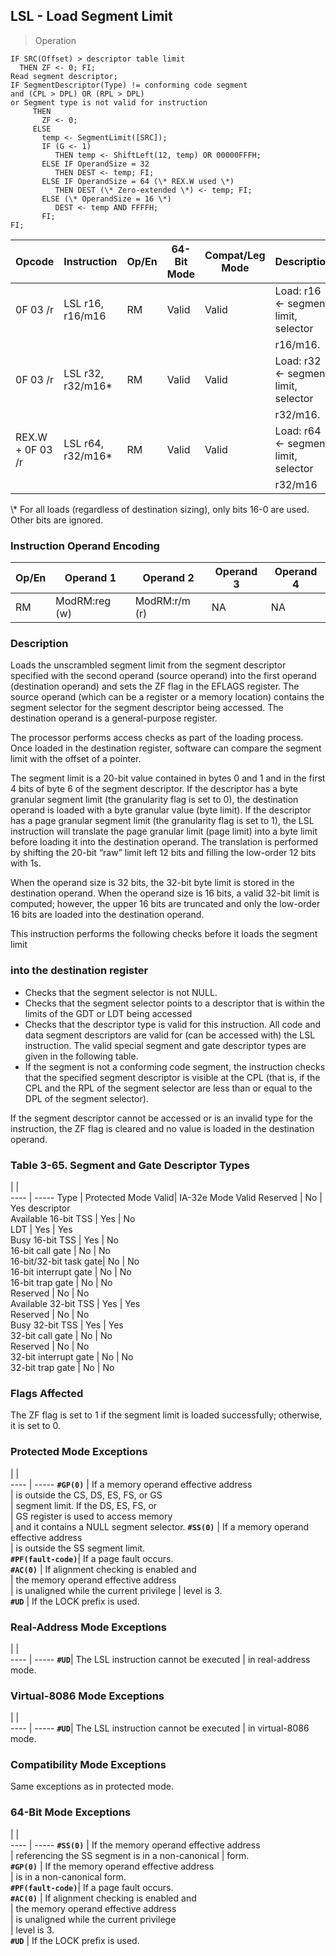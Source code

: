 ## LSL - Load Segment Limit

> Operation

``` slim
IF SRC(Offset) > descriptor table limit
  THEN ZF <- 0; FI;
Read segment descriptor;
IF SegmentDescriptor(Type) != conforming code segment
and (CPL > DPL) OR (RPL > DPL)
or Segment type is not valid for instruction
     THEN
       ZF <- 0;
     ELSE
       temp <- SegmentLimit([SRC]);
       IF (G <- 1)
          THEN temp <- ShiftLeft(12, temp) OR 00000FFFH;
       ELSE IF OperandSize = 32
          THEN DEST <- temp; FI;
       ELSE IF OperandSize = 64 (\* REX.W used \*)
          THEN DEST (\* Zero-extended \*) <- temp; FI;
       ELSE (\* OperandSize = 16 \*)
          DEST <- temp AND FFFFH;
       FI;
FI;

```

 Opcode          | Instruction      | Op/En| 64-Bit Mode| Compat/Leg Mode| Description                        
 ---  | --- | --- | --- | --- | ---
 0F 03 /r        | LSL r16, r16/m16 | RM   | Valid      | Valid          | Load: r16 ← segment limit, selector
                 |                  |      |            |                | r16/m16.                           
 0F 03 /r        | LSL r32, r32/m16\*| RM   | Valid      | Valid          | Load: r32 ← segment limit, selector
                 |                  |      |            |                | r32/m16.                           
 REX.W + 0F 03 /r| LSL r64, r32/m16\*| RM   | Valid      | Valid          | Load: r64 ← segment limit, selector
                 |                  |      |            |                | r32/m16                            
<aside class="notification">
\* For all loads (regardless of destination sizing), only bits 16-0 are
used. Other bits are ignored.
</aside>


### Instruction Operand Encoding
 Op/En| Operand 1    | Operand 2    | Operand 3| Operand 4
 ---  | --- | --- | --- | ---
 RM   | ModRM:reg (w)| ModRM:r/m (r)| NA       | NA       

### Description
Loads the unscrambled segment limit from the segment descriptor specified with
the second operand (source operand) into the first operand (destination operand)
and sets the ZF flag in the EFLAGS register. The source operand (which can be
a register or a memory location) contains the segment selector for the segment
descriptor being accessed. The destination operand is a general-purpose register.

The processor performs access checks as part of the loading process. Once loaded
in the destination register, software can compare the segment limit with the
offset of a pointer.

The segment limit is a 20-bit value contained in bytes 0 and 1 and in the first
4 bits of byte 6 of the segment descriptor. If the descriptor has a byte granular
segment limit (the granularity flag is set to 0), the destination operand is
loaded with a byte granular value (byte limit). If the descriptor has a page
granular segment limit (the granularity flag is set to 1), the LSL instruction
will translate the page granular limit (page limit) into a byte limit before
loading it into the destination operand. The translation is performed by shifting
the 20-bit “raw” limit left 12 bits and filling the low-order 12 bits with 1s.

When the operand size is 32 bits, the 32-bit byte limit is stored in the destination
operand. When the operand size is 16 bits, a valid 32-bit limit is computed;
however, the upper 16 bits are truncated and only the low-order 16 bits are
loaded into the destination operand.

This instruction performs the following checks before it loads the segment limit
### into the destination register

 - Checks that the segment selector is not NULL.
 - Checks that the segment selector points to a descriptor that is within the limits
of the GDT or LDT being accessed
 - Checks that the descriptor type is valid for this instruction. All code and
data segment descriptors are valid for (can be accessed with) the LSL instruction.
The valid special segment and gate descriptor types are given in the following
table.
 - If the segment is not a conforming code segment, the instruction checks that
the specified segment descriptor is visible at the CPL (that is, if the CPL
and the RPL of the segment selector are less than or equal to the DPL of the
segment selector).

If the segment descriptor cannot be accessed or is an invalid type for the instruction,
the ZF flag is cleared and no value is loaded in the destination operand.


### Table 3-65. Segment and Gate Descriptor Types
   | |  
---- | -----
 Type                   | Protected Mode Valid| IA-32e Mode Valid
 Reserved               | No                  | Yes descriptor   
 Available 16-bit TSS   | Yes                 | No               
 LDT                    | Yes                 | Yes              
 Busy 16-bit TSS        | Yes                 | No               
 16-bit call gate       | No                  | No               
 16-bit/32-bit task gate| No                  | No               
 16-bit interrupt gate  | No                  | No               
 16-bit trap gate       | No                  | No               
 Reserved               | No                  | No               
 Available 32-bit TSS   | Yes                 | Yes              
 Reserved               | No                  | No               
 Busy 32-bit TSS        | Yes                 | Yes              
 32-bit call gate       | No                  | No               
 Reserved               | No                  | No               
 32-bit interrupt gate  | No                  | No               
 32-bit trap gate       | No                  | No               


### Flags Affected
The ZF flag is set to 1 if the segment limit is loaded successfully; otherwise,
it is set to 0.


### Protected Mode Exceptions
   | |  
---- | -----
 **``#GP(0)``**         | If a memory operand effective address   
                | is outside the CS, DS, ES, FS, or GS    
                | segment limit. If the DS, ES, FS, or    
                | GS register is used to access memory    
                | and it contains a NULL segment selector.
 **``#SS(0)``**         | If a memory operand effective address   
                | is outside the SS segment limit.        
 **``#PF(fault-code)``**| If a page fault occurs.                 
 **``#AC(0)``**         | If alignment checking is enabled and    
                | the memory operand effective address    
                | is unaligned while the current privilege
                | level is 3.                             
 **``#UD``**            | If the LOCK prefix is used.             

### Real-Address Mode Exceptions
   | |  
---- | -----
 **``#UD``**| The LSL instruction cannot be executed
    | in real-address mode.                 

### Virtual-8086 Mode Exceptions
   | |  
---- | -----
 **``#UD``**| The LSL instruction cannot be executed
    | in virtual-8086 mode.                 

### Compatibility Mode Exceptions
Same exceptions as in protected mode.


### 64-Bit Mode Exceptions
   | |  
---- | -----
 **``#SS(0)``**         | If the memory operand effective address         
                | referencing the SS segment is in a non-canonical
                | form.                                           
 **``#GP(0)``**         | If the memory operand effective address         
                | is in a non-canonical form.                     
 **``#PF(fault-code)``**| If a page fault occurs.                         
 **``#AC(0)``**         | If alignment checking is enabled and            
                | the memory operand effective address            
                | is unaligned while the current privilege        
                | level is 3.                                     
 **``#UD``**            | If the LOCK prefix is used.                     
